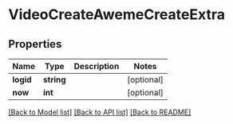 # VideoCreateAwemeCreateExtra

## Properties
Name | Type | Description | Notes
------------ | ------------- | ------------- | -------------
**logid** | **string** |  | [optional] 
**now** | **int** |  | [optional] 

[[Back to Model list]](../README.md#documentation-for-models) [[Back to API list]](../README.md#documentation-for-api-endpoints) [[Back to README]](../README.md)


